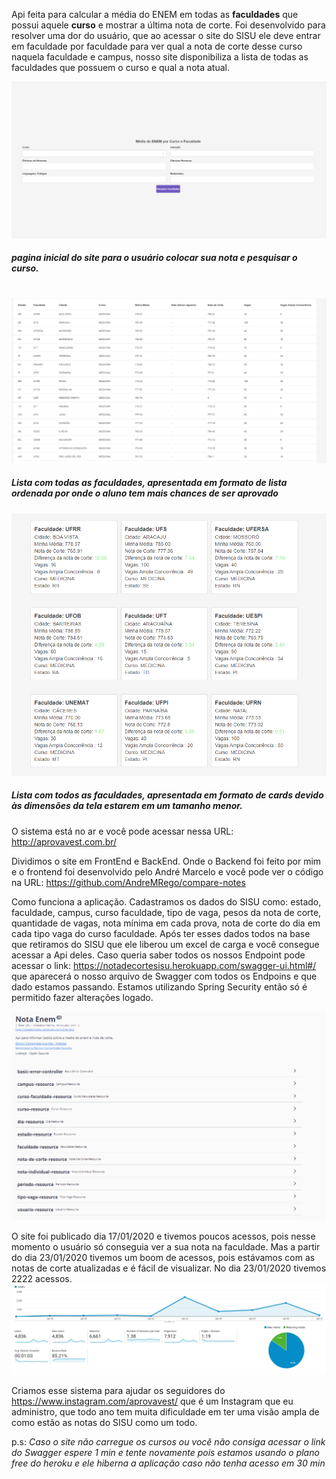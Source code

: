 Api feita para calcular a média do ENEM em todas as **faculdades** que possui aquele **curso** e mostrar a última nota de corte. Foi desenvolvido para resolver uma dor do usuário, que ao acessar o site do SISU ele deve entrar em faculdade por faculdade para ver qual a nota de corte desse curso naquela faculdade e campus, nosso site disponibiliza a lista de todas as faculdades que possuem o curso e qual a nota atual. 


![Tela de consulta](https://github.com/ramoncgusmao/notasisuenem/blob/master/imagens/foto%20site%20do%20enem.PNG)
##### pagina inicial do site para o usuário colocar sua nota e pesquisar o curso.
 &nbsp;
![Lista faculdades web](https://github.com/ramoncgusmao/notasisuenem/blob/master/imagens/lista%20de%20notas.PNG)
##### Lista com todas as faculdades, apresentada em formato de lista ordenada por onde o aluno tem mais chances de ser aprovado
![Lista de faculdades mobile](https://github.com/ramoncgusmao/notasisuenem/blob/master/imagens/faculdade%20lista%20mobile.PNG)
##### Lista com todos as faculdades, apresentada em formato de cards devido às dimensões da tela estarem em um tamanho menor.


O sistema está no ar e você pode acessar nessa URL: <http://aprovavest.com.br/>


Dividimos o site em FrontEnd e BackEnd. Onde o Backend foi feito por mim e o frontend foi desenvolvido pelo André Marcelo e você pode ver o código na URL: <https://github.com/AndreMRego/compare-notes>


Como funciona a aplicação. Cadastramos os dados do SISU como: estado, faculdade, campus, curso faculdade, tipo de vaga, pesos da nota de corte, quantidade de vagas, nota mínima em cada prova, nota de corte do dia em cada tipo vaga do curso faculdade. Após ter esses dados todos na base que retiramos do SISU que ele liberou um excel de carga e você consegue acessar a Api deles. Caso queria saber todos os nossos Endpoint pode acessar o link:  <https://notadecortesisu.herokuapp.com/swagger-ui.html#/> que aparecerá o nosso arquivo de Swagger com todos os Endpoins e que dado estamos passando. Estamos utilizando Spring Security então só é permitido fazer alterações logado.


![Swagger](https://github.com/ramoncgusmao/notasisuenem/blob/master/imagens/swagger%20api.PNG)


O site foi publicado dia 17/01/2020 e tivemos poucos acessos, pois nesse momento o usuário só conseguia ver a sua nota na faculdade. Mas a partir do dia 23/01/2020 tivemos um boom de acessos, pois estávamos com as notas de corte atualizadas e é fácil de visualizar. No dia 23/01/2020 tivemos 2222 acessos.
![Resultados do site](https://github.com/ramoncgusmao/notasisuenem/blob/master/imagens/resultados%20do%20site.PNG)

Criamos esse sistema para ajudar os seguidores do <https://www.instagram.com/aprovavest/> que é um Instagram que eu administro, que todo ano tem muita dificuldade em ter uma visão ampla de como estão as notas do SISU como um todo.

p.s: _Caso o site não carregue os cursos ou você não consiga acessar o link do Swagger espere 1 min e tente novamente pois estamos usando o plano free do heroku e ele hiberna a aplicação caso não tenha acesso em 30 min_ 
